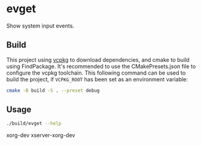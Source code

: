 [comment]: <> (MIT License)

[comment]: <> (Copyright &#40;c&#41; 2021 Marko Malenic)

[comment]: <> (Permission is hereby granted, free of charge, to any person obtaining a copy)

[comment]: <> (of this software and associated documentation files &#40;the "Software"&#41;, to deal)

[comment]: <> (in the Software without restriction, including without limitation the rights)

[comment]: <> (to use, copy, modify, merge, publish, distribute, sublicense, and/or sell)

[comment]: <> (copies of the Software, and to permit persons to whom the Software is)

[comment]: <> (furnished to do so, subject to the following conditions:)

[comment]: <> (The above copyright notice and this permission notice shall be included in all)

[comment]: <> (copies or substantial portions of the Software.)

[comment]: <> (THE SOFTWARE IS PROVIDED "AS IS", WITHOUT WARRANTY OF ANY KIND, EXPRESS OR)

[comment]: <> (IMPLIED, INCLUDING BUT NOT LIMITED TO THE WARRANTIES OF MERCHANTABILITY,)

[comment]: <> (FITNESS FOR A PARTICULAR PURPOSE AND NONINFRINGEMENT. IN NO EVENT SHALL THE)

[comment]: <> (AUTHORS OR COPYRIGHT HOLDERS BE LIABLE FOR ANY CLAIM, DAMAGES OR OTHER)

[comment]: <> (LIABILITY, WHETHER IN AN ACTION OF CONTRACT, TORT OR OTHERWISE, ARISING FROM,)

[comment]: <> (OUT OF OR IN CONNECTION WITH THE SOFTWARE OR THE USE OR OTHER DEALINGS IN THE)

[comment]: <> (SOFTWARE.)

# evget

Show system input events.

## Build

This project using [vcpkg] to download dependencies, and cmake to build using FindPackage. It's recommended
to use the CMakePresets.json file to configure the vcpkg toolchain. This following command can be used to
build the project, if `VCPKG_ROOT` has been set as an environment variable:

```sh
cmake -B build -S . --preset debug
```

[vcpkg]: https://learn.microsoft.com/en-us/vcpkg/users/buildsystems/cmake-integration

## Usage

```sh
./build/evget --help
```

xorg-dev xserver-xorg-dev
